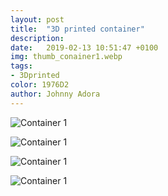 ```yaml
---
layout: post
title:  "3D printed container"
description: 
date:   2019-02-13 10:51:47 +0100
img: thumb_conainer1.webp
tags: 
- 3Dprinted
color: 1976D2
author: Johnny Adora
---
```


![Container 1]({{site.baseurl}}/images/conainer1.jpg)

![Container 1]({{site.baseurl}}/images/conainer2.jpg)

![Container 1]({{site.baseurl}}/images/conainer3.jpg)

![Container 1]({{site.baseurl}}/images/conainer4.jpg)
